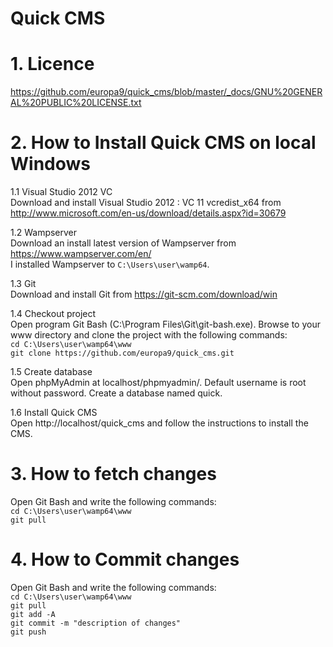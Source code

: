 # Quick CMS

# 1. Licence
https://github.com/europa9/quick_cms/blob/master/_docs/GNU%20GENERAL%20PUBLIC%20LICENSE.txt

# 2. How to Install Quick CMS on local Windows
1.1 Visual Studio 2012 VC<br />
Download and install Visual Studio 2012 : VC 11 vcredist_x64 from http://www.microsoft.com/en-us/download/details.aspx?id=30679

1.2 Wampserver<br />
Download an install latest version of Wampserver from https://www.wampserver.com/en/<br />
I installed Wampserver to `C:\Users\user\wamp64`.

1.3 Git<br />
Download and install Git from https://git-scm.com/download/win

1.4 Checkout project<br />
Open program Git Bash (C:\Program Files\Git\git-bash.exe). Browse to your www directory and clone the project with the following commands:<br />
`cd C:\Users\user\wamp64\www`<br />
`git clone https://github.com/europa9/quick_cms.git`

1.5 Create database<br />
Open phpMyAdmin at localhost/phpmyadmin/. Default username is root without password. Create a database named quick.

1.6 Install Quick CMS<br />
Open http://localhost/quick_cms and follow the instructions to install the CMS.


# 3. How to fetch changes
Open Git Bash and write the following commands:<br />
`cd C:\Users\user\wamp64\www`<br />
`git pull`

# 4. How to Commit changes
Open Git Bash and write the following commands:<br />
`cd C:\Users\user\wamp64\www`<br />
`git pull`<br />
`git add -A`<br />
`git commit -m "description of changes"`<br />
`git push`


